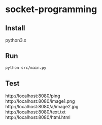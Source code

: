 # socket-programming

## Install

python3.x

## Run

```sh
python src/main.py
```

## Test

http://localhost:8080/ping  
http://localhost:8080/image1.png  
http://localhost:8080/a/image2.jpg  
http://localhost:8080/text.txt  
http://localhost:8080/html.html  
